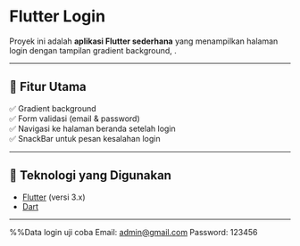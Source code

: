 
# Flutter Login 

Proyek ini adalah **aplikasi Flutter sederhana** yang menampilkan halaman login dengan tampilan gradient background, .

---

## 🎯 **Fitur Utama**  
✅ Gradient background  
✅ Form validasi (email & password)  
✅ Navigasi ke halaman beranda setelah login  
✅ SnackBar untuk pesan kesalahan login  

---

## 🧠 **Teknologi yang Digunakan**
- [Flutter](https://flutter.dev/) (versi 3.x)
- [Dart](https://dart.dev/)


---

%%Data login uji coba
Email: admin@gmail.com
Password: 123456



